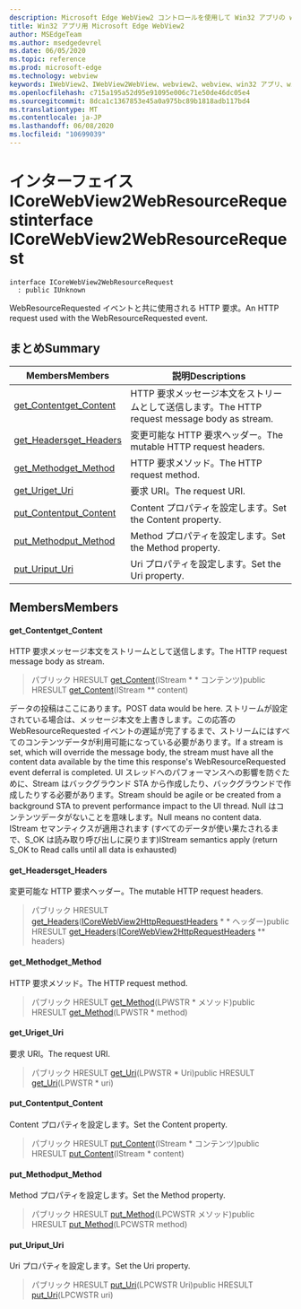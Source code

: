 ```yaml
---
description: Microsoft Edge WebView2 コントロールを使用して Win32 アプリの web コンテンツをホストする
title: Win32 アプリ用 Microsoft Edge WebView2
author: MSEdgeTeam
ms.author: msedgedevrel
ms.date: 06/05/2020
ms.topic: reference
ms.prod: microsoft-edge
ms.technology: webview
keywords: IWebView2、IWebView2WebView、webview2、webview、win32 アプリ、win32、edge、ICoreWebView2、ICoreWebView2Controller、browser control、edge html
ms.openlocfilehash: c715a195a52d95e91095e006c71e50de46dc05e4
ms.sourcegitcommit: 8dca1c1367853e45a0a975bc89b1818adb117bd4
ms.translationtype: MT
ms.contentlocale: ja-JP
ms.lasthandoff: 06/08/2020
ms.locfileid: "10699039"
---
```

# <span data-ttu-id="ac914-104">インターフェイス ICoreWebView2WebResourceRequest</span><span class="sxs-lookup"><span data-stu-id="ac914-104">interface ICoreWebView2WebResourceRequest</span></span> 

```
interface ICoreWebView2WebResourceRequest
  : public IUnknown
```

<span data-ttu-id="ac914-105">WebResourceRequested イベントと共に使用される HTTP 要求。</span><span class="sxs-lookup"><span data-stu-id="ac914-105">An HTTP request used with the WebResourceRequested event.</span></span>

## <span data-ttu-id="ac914-106">まとめ</span><span class="sxs-lookup"><span data-stu-id="ac914-106">Summary</span></span>

 <span data-ttu-id="ac914-107">Members</span><span class="sxs-lookup"><span data-stu-id="ac914-107">Members</span></span>                        | <span data-ttu-id="ac914-108">説明</span><span class="sxs-lookup"><span data-stu-id="ac914-108">Descriptions</span></span>
--------------------------------|---------------------------------------------
[<span data-ttu-id="ac914-109">get_Content</span><span class="sxs-lookup"><span data-stu-id="ac914-109">get_Content</span></span>](#get_content) | <span data-ttu-id="ac914-110">HTTP 要求メッセージ本文をストリームとして送信します。</span><span class="sxs-lookup"><span data-stu-id="ac914-110">The HTTP request message body as stream.</span></span>
[<span data-ttu-id="ac914-111">get_Headers</span><span class="sxs-lookup"><span data-stu-id="ac914-111">get_Headers</span></span>](#get_headers) | <span data-ttu-id="ac914-112">変更可能な HTTP 要求ヘッダー。</span><span class="sxs-lookup"><span data-stu-id="ac914-112">The mutable HTTP request headers.</span></span>
[<span data-ttu-id="ac914-113">get_Method</span><span class="sxs-lookup"><span data-stu-id="ac914-113">get_Method</span></span>](#get_method) | <span data-ttu-id="ac914-114">HTTP 要求メソッド。</span><span class="sxs-lookup"><span data-stu-id="ac914-114">The HTTP request method.</span></span>
[<span data-ttu-id="ac914-115">get_Uri</span><span class="sxs-lookup"><span data-stu-id="ac914-115">get_Uri</span></span>](#get_uri) | <span data-ttu-id="ac914-116">要求 URI。</span><span class="sxs-lookup"><span data-stu-id="ac914-116">The request URI.</span></span>
[<span data-ttu-id="ac914-117">put_Content</span><span class="sxs-lookup"><span data-stu-id="ac914-117">put_Content</span></span>](#put_content) | <span data-ttu-id="ac914-118">Content プロパティを設定します。</span><span class="sxs-lookup"><span data-stu-id="ac914-118">Set the Content property.</span></span>
[<span data-ttu-id="ac914-119">put_Method</span><span class="sxs-lookup"><span data-stu-id="ac914-119">put_Method</span></span>](#put_method) | <span data-ttu-id="ac914-120">Method プロパティを設定します。</span><span class="sxs-lookup"><span data-stu-id="ac914-120">Set the Method property.</span></span>
[<span data-ttu-id="ac914-121">put_Uri</span><span class="sxs-lookup"><span data-stu-id="ac914-121">put_Uri</span></span>](#put_uri) | <span data-ttu-id="ac914-122">Uri プロパティを設定します。</span><span class="sxs-lookup"><span data-stu-id="ac914-122">Set the Uri property.</span></span>

## <span data-ttu-id="ac914-123">Members</span><span class="sxs-lookup"><span data-stu-id="ac914-123">Members</span></span>

#### <span data-ttu-id="ac914-124">get_Content</span><span class="sxs-lookup"><span data-stu-id="ac914-124">get_Content</span></span> 

<span data-ttu-id="ac914-125">HTTP 要求メッセージ本文をストリームとして送信します。</span><span class="sxs-lookup"><span data-stu-id="ac914-125">The HTTP request message body as stream.</span></span>

> <span data-ttu-id="ac914-126">パブリック HRESULT [get_Content](#get_content)(IStream \* \* コンテンツ)</span><span class="sxs-lookup"><span data-stu-id="ac914-126">public HRESULT [get_Content](#get_content)(IStream \*\* content)</span></span>

<span data-ttu-id="ac914-127">データの投稿はここにあります。</span><span class="sxs-lookup"><span data-stu-id="ac914-127">POST data would be here.</span></span> <span data-ttu-id="ac914-128">ストリームが設定されている場合は、メッセージ本文を上書きします。この応答の WebResourceRequested イベントの遅延が完了するまで、ストリームにはすべてのコンテンツデータが利用可能になっている必要があります。</span><span class="sxs-lookup"><span data-stu-id="ac914-128">If a stream is set, which will override the message body, the stream must have all the content data available by the time this response's WebResourceRequested event deferral is completed.</span></span> <span data-ttu-id="ac914-129">UI スレッドへのパフォーマンスへの影響を防ぐために、Stream はバックグラウンド STA から作成したり、バックグラウンドで作成したりする必要があります。</span><span class="sxs-lookup"><span data-stu-id="ac914-129">Stream should be agile or be created from a background STA to prevent performance impact to the UI thread.</span></span> <span data-ttu-id="ac914-130">Null はコンテンツデータがないことを意味します。</span><span class="sxs-lookup"><span data-stu-id="ac914-130">Null means no content data.</span></span> <span data-ttu-id="ac914-131">IStream セマンティクスが適用されます (すべてのデータが使い果たされるまで、S_OK は読み取り呼び出しに戻ります)</span><span class="sxs-lookup"><span data-stu-id="ac914-131">IStream semantics apply (return S_OK to Read calls until all data is exhausted)</span></span>

#### <span data-ttu-id="ac914-132">get_Headers</span><span class="sxs-lookup"><span data-stu-id="ac914-132">get_Headers</span></span> 

<span data-ttu-id="ac914-133">変更可能な HTTP 要求ヘッダー。</span><span class="sxs-lookup"><span data-stu-id="ac914-133">The mutable HTTP request headers.</span></span>

> <span data-ttu-id="ac914-134">パブリック HRESULT [get_Headers](#get_headers)([ICoreWebView2HttpRequestHeaders](icorewebview2httprequestheaders.md) \* \* ヘッダー)</span><span class="sxs-lookup"><span data-stu-id="ac914-134">public HRESULT [get_Headers](#get_headers)([ICoreWebView2HttpRequestHeaders](icorewebview2httprequestheaders.md) \*\* headers)</span></span>

#### <span data-ttu-id="ac914-135">get_Method</span><span class="sxs-lookup"><span data-stu-id="ac914-135">get_Method</span></span> 

<span data-ttu-id="ac914-136">HTTP 要求メソッド。</span><span class="sxs-lookup"><span data-stu-id="ac914-136">The HTTP request method.</span></span>

> <span data-ttu-id="ac914-137">パブリック HRESULT [get_Method](#get_method)(LPWSTR \* メソッド)</span><span class="sxs-lookup"><span data-stu-id="ac914-137">public HRESULT [get_Method](#get_method)(LPWSTR \* method)</span></span>

#### <span data-ttu-id="ac914-138">get_Uri</span><span class="sxs-lookup"><span data-stu-id="ac914-138">get_Uri</span></span> 

<span data-ttu-id="ac914-139">要求 URI。</span><span class="sxs-lookup"><span data-stu-id="ac914-139">The request URI.</span></span>

> <span data-ttu-id="ac914-140">パブリック HRESULT [get_Uri](#get_uri)(LPWSTR \* Uri)</span><span class="sxs-lookup"><span data-stu-id="ac914-140">public HRESULT [get_Uri](#get_uri)(LPWSTR \* uri)</span></span>

#### <span data-ttu-id="ac914-141">put_Content</span><span class="sxs-lookup"><span data-stu-id="ac914-141">put_Content</span></span> 

<span data-ttu-id="ac914-142">Content プロパティを設定します。</span><span class="sxs-lookup"><span data-stu-id="ac914-142">Set the Content property.</span></span>

> <span data-ttu-id="ac914-143">パブリック HRESULT [put_Content](#put_content)(IStream \* コンテンツ)</span><span class="sxs-lookup"><span data-stu-id="ac914-143">public HRESULT [put_Content](#put_content)(IStream \* content)</span></span>

#### <span data-ttu-id="ac914-144">put_Method</span><span class="sxs-lookup"><span data-stu-id="ac914-144">put_Method</span></span> 

<span data-ttu-id="ac914-145">Method プロパティを設定します。</span><span class="sxs-lookup"><span data-stu-id="ac914-145">Set the Method property.</span></span>

> <span data-ttu-id="ac914-146">パブリック HRESULT [put_Method](#put_method)(LPCWSTR メソッド)</span><span class="sxs-lookup"><span data-stu-id="ac914-146">public HRESULT [put_Method](#put_method)(LPCWSTR method)</span></span>

#### <span data-ttu-id="ac914-147">put_Uri</span><span class="sxs-lookup"><span data-stu-id="ac914-147">put_Uri</span></span> 

<span data-ttu-id="ac914-148">Uri プロパティを設定します。</span><span class="sxs-lookup"><span data-stu-id="ac914-148">Set the Uri property.</span></span>

> <span data-ttu-id="ac914-149">パブリック HRESULT [put_Uri](#put_uri)(LPCWSTR Uri)</span><span class="sxs-lookup"><span data-stu-id="ac914-149">public HRESULT [put_Uri](#put_uri)(LPCWSTR uri)</span></span>

